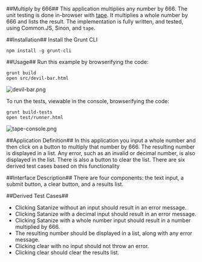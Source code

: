 ##Multiply by 666##
This application multiplies any number by 666. The unit testing is done in-browser with [tape][1]. It multiplies a whole number by 666 and lists the result. The implementation is fully written, and tested, using Common.JS, Sinon, and `tape`.

##Installation##
Install the Grunt CLI

```shell
npm install -g grunt-cli
```

##Usage##
Run this example by browserifying the code:

```shell
grunt build
open src/devil-bar.html
```

![devil-bar.png][2]

To run the tests, viewable in the console, browserifying the code:

```shell
grunt build-tests
open test/runner.html
```

![tape-console.png][3]

##Application Definition##
In this application you input a whole number and then click on a button to multiply that number by 666. The resulting number is displayed in a list. Any error, such as an invalid or decimal number, is also displayed in the list. There is also a button to clear the list. There are six derived test cases based on this functionality

##Interface Description##
There are four components: the text input, a submit button, a clear button, and a results list.

##Derived Test Cases##
- Clicking Satanize without an input should result in an error message.
- Clicking Satanize with a decimal input should result in an error message.
- Clicking Satanize with a whole number input should result in a number multiplied by 666.
- The resulting number should be displayed in a list, along with any error message.
- Clicking clear with no input should not throw an error.
- Clicking clear should clear the results list.

[1]: https://github.com/substack/tape
[2]: https://raw.github.com/janaipakos/unit-testing-with-tape/master/images/devil-bar.png
[3]: https://raw.github.com/janaipakos/unit-testing-with-tape/master/images/tape-console.png
